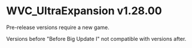 # WVC_UltraExpansion v1.28.00

Pre-release versions require a new game.

Versions before "Before Big Update I" not compatible with versions after.
